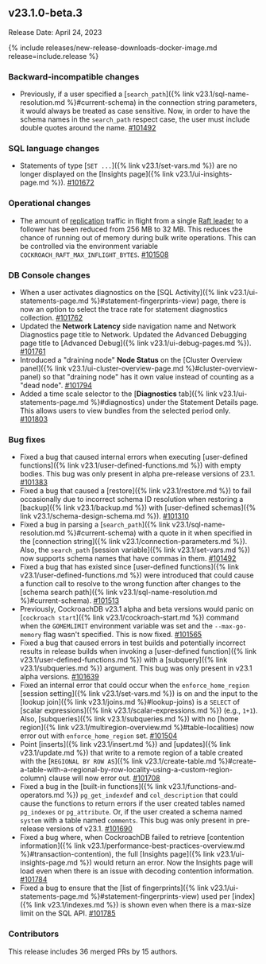 ## v23.1.0-beta.3

Release Date: April 24, 2023

{% include releases/new-release-downloads-docker-image.md release=include.release %}

<h3 id="v23-1-0-beta-3-backward-incompatible-changes">Backward-incompatible changes</h3>

- Previously, if a user specified a [`search_path`]({% link v23.1/sql-name-resolution.md %}#current-schema) in the connection string parameters, it would always be treated as case sensitive. Now, in order to have the schema names in the `search_path` respect case, the user must include double quotes around the name. [#101492][#101492]

<h3 id="v23-1-0-beta-3-sql-language-changes">SQL language changes</h3>

- Statements of type [`SET ...`]({% link v23.1/set-vars.md %}) are no longer displayed on the [Insights page]({% link v23.1/ui-insights-page.md %}). [#101672][#101672]

<h3 id="v23-1-0-beta-3-operational-changes">Operational changes</h3>

- The amount of [replication](https://www.cockroachlabs.com/docs/v23.1/architecture/replication-layer) traffic in flight from a single [Raft leader](https://www.cockroachlabs.com/docs/v23.1/architecture/reads-and-writes-overview#architecture-raft-leader) to a follower has been reduced from 256 MB to 32 MB. This reduces the chance of running out of memory during bulk write operations. This can be controlled via the environment variable `COCKROACH_RAFT_MAX_INFLIGHT_BYTES`. [#101508][#101508]

<h3 id="v23-1-0-beta-3-db-console-changes">DB Console changes</h3>

- When a user activates diagnostics on the [SQL Activity]({% link v23.1/ui-statements-page.md %}#statement-fingerprints-view) page, there is now an option to select the trace rate for statement diagnostics collection. [#101762][#101762]
- Updated the **Network Latency** side navigation name and Network Diagnostics page title to Network. Updated the Advanced Debugging page title to [Advanced Debug]({% link v23.1/ui-debug-pages.md %}). [#101761][#101761]
- Introduced a "draining node" **Node Status** on the [Cluster Overview panel]({% link v23.1/ui-cluster-overview-page.md %}#cluster-overview-panel) so that "draining node" has it own value instead of counting as a "dead node". [#101794][#101794]
- Added a time scale selector to the [**Diagnostics** tab]({% link v23.1/ui-statements-page.md %}#diagnostics) under the Statement Details page. This allows users to view bundles from the selected period only. [#101803][#101803]

<h3 id="v23-1-0-beta-3-bug-fixes">Bug fixes</h3>

- Fixed a bug that caused internal errors when executing [user-defined functions]({% link v23.1/user-defined-functions.md %}) with empty bodies. This bug was only present in alpha pre-release versions of 23.1. [#101383][#101383]
- Fixed a bug that caused a [restore]({% link v23.1/restore.md %}) to fail occasionally due to incorrect schema ID resolution when restoring a [backup]({% link v23.1/backup.md %}) with [user-defined schemas]({% link v23.1/schema-design-schema.md %}). [#101310][#101310]
- Fixed a bug in parsing a [`search_path`]({% link v23.1/sql-name-resolution.md %}#current-schema) with a quote in it when specified in the [connection string]({% link v23.1/connection-parameters.md %}). Also, the `search_path` [session variable]({% link v23.1/set-vars.md %}) now supports schema names that have commas in them. [#101492][#101492]
- Fixed a bug that has existed since [user-defined functions]({% link v23.1/user-defined-functions.md %}) were introduced that could cause a function call to resolve to the wrong function after changes to the [schema search path]({% link v23.1/sql-name-resolution.md %}#current-schema). [#101513][#101513]
- Previously, CockroachDB v23.1 alpha and beta versions would panic on [`cockroach start`]({% link v23.1/cockroach-start.md %}) command when the `GOMEMLIMIT` environment variable was set and the `--max-go-memory` flag wasn't specified. This is now fixed. [#101565][#101565]
- Fixed a bug that caused errors in test builds and potentially incorrect results in release builds when invoking a [user-defined function]({% link v23.1/user-defined-functions.md %}) with a [subquery]({% link v23.1/subqueries.md %}) argument. This bug was only present in v23.1 alpha versions. [#101639][#101639]
- Fixed an internal error that could occur when the `enforce_home_region` [session setting]({% link v23.1/set-vars.md %}) is on and the input to the [lookup join]({% link v23.1/joins.md %}#lookup-joins) is a `SELECT` of [scalar expressions]({% link v23.1/scalar-expressions.md %}) (e.g., `1+1`). Also, [subqueries]({% link v23.1/subqueries.md %}) with no [home region]({% link v23.1/multiregion-overview.md %}#table-localities) now error out with `enforce_home_region` set. [#101504][#101504]
- Point [inserts]({% link v23.1/insert.md %}) and [updates]({% link v23.1/update.md %}) that write to a remote region of a table created with the [`REGIONAL BY ROW AS`]({% link v23.1/create-table.md %}#create-a-table-with-a-regional-by-row-locality-using-a-custom-region-column) clause will now error out. [#101708][#101708]
- Fixed a bug in the [built-in functions]({% link v23.1/functions-and-operators.md %}) `pg_get_indexdef` and `col_description` that could cause the functions to return errors if the user created tables named `pg_indexes` or `pg_attribute`. Or, if the user created a schema named `system` with a table named `comments`. This bug was only present in pre-release versions of v23.1. [#101690][#101690]
- Fixed a bug where, when CockroachDB failed to retrieve [contention information]({% link v23.1/performance-best-practices-overview.md %}#transaction-contention), the full [Insights page]({% link v23.1/ui-insights-page.md %}) would return an error. Now the Insights page will load even when there is an issue with decoding contention information. [#101784][#101784]
- Fixed a bug to ensure that the [list of fingerprints]({% link v23.1/ui-statements-page.md %}#statement-fingerprints-view) used per [index]({% link v23.1/indexes.md %}) is shown even when there is a max-size limit on the SQL API. [#101785][#101785]

<h3 id="v23-1-0-beta-3-contributors">Contributors</h3>

This release includes 36 merged PRs by 15 authors.

</div>

[#101310]: https://github.com/cockroachdb/cockroach/pull/101310
[#101383]: https://github.com/cockroachdb/cockroach/pull/101383
[#101432]: https://github.com/cockroachdb/cockroach/pull/101432
[#101492]: https://github.com/cockroachdb/cockroach/pull/101492
[#101504]: https://github.com/cockroachdb/cockroach/pull/101504
[#101508]: https://github.com/cockroachdb/cockroach/pull/101508
[#101513]: https://github.com/cockroachdb/cockroach/pull/101513
[#101565]: https://github.com/cockroachdb/cockroach/pull/101565
[#101639]: https://github.com/cockroachdb/cockroach/pull/101639
[#101672]: https://github.com/cockroachdb/cockroach/pull/101672
[#101690]: https://github.com/cockroachdb/cockroach/pull/101690
[#101708]: https://github.com/cockroachdb/cockroach/pull/101708
[#101761]: https://github.com/cockroachdb/cockroach/pull/101761
[#101762]: https://github.com/cockroachdb/cockroach/pull/101762
[#101784]: https://github.com/cockroachdb/cockroach/pull/101784
[#101785]: https://github.com/cockroachdb/cockroach/pull/101785
[#101794]: https://github.com/cockroachdb/cockroach/pull/101794
[#101803]: https://github.com/cockroachdb/cockroach/pull/101803
